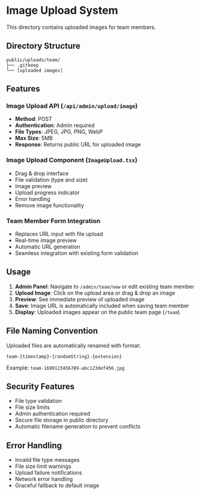 # Image Upload System

This directory contains uploaded images for team members.

## Directory Structure
```
public/uploads/team/
├── .gitkeep
└── [uploaded images]
```

## Features

### Image Upload API (`/api/admin/upload/image`)
- **Method**: POST
- **Authentication**: Admin required
- **File Types**: JPEG, JPG, PNG, WebP
- **Max Size**: 5MB
- **Response**: Returns public URL for uploaded image

### Image Upload Component (`ImageUpload.tsx`)
- Drag & drop interface
- File validation (type and size)
- Image preview
- Upload progress indicator
- Error handling
- Remove image functionality

### Team Member Form Integration
- Replaces URL input with file upload
- Real-time image preview
- Automatic URL generation
- Seamless integration with existing form validation

## Usage

1. **Admin Panel**: Navigate to `/admin/team/new` or edit existing team member
2. **Upload Image**: Click on the upload area or drag & drop an image
3. **Preview**: See immediate preview of uploaded image
4. **Save**: Image URL is automatically included when saving team member
5. **Display**: Uploaded images appear on the public team page (`/team`)

## File Naming Convention
Uploaded files are automatically renamed with format:
```
team-{timestamp}-{randomString}.{extension}
```

Example: `team-1699123456789-abc123def456.jpg`

## Security Features
- File type validation
- File size limits
- Admin authentication required
- Secure file storage in public directory
- Automatic filename generation to prevent conflicts

## Error Handling
- Invalid file type messages
- File size limit warnings
- Upload failure notifications
- Network error handling
- Graceful fallback to default image
